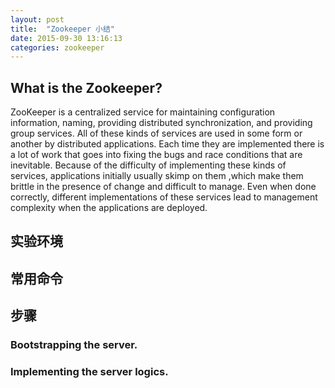 ```yaml
---
layout: post
title:  "Zookeeper 小结"
date: 2015-09-30 13:16:13
categories: zookeeper
---
```


## What is the Zookeeper?

ZooKeeper is a centralized service for maintaining configuration information, naming, providing distributed synchronization, and providing group services. All of these kinds of services are used in some form or another by distributed applications. Each time they are implemented there is a lot of work that goes into fixing the bugs and race conditions that are inevitable. Because of the difficulty of implementing these kinds of services, applications initially usually skimp on them ,which make them brittle in the presence of change and difficult to manage. Even when done correctly, different implementations of these services lead to management complexity when the applications are deployed.


## 实验环境



## 常用命令


## 步骤

### Bootstrapping the server.

### Implementing the server logics.